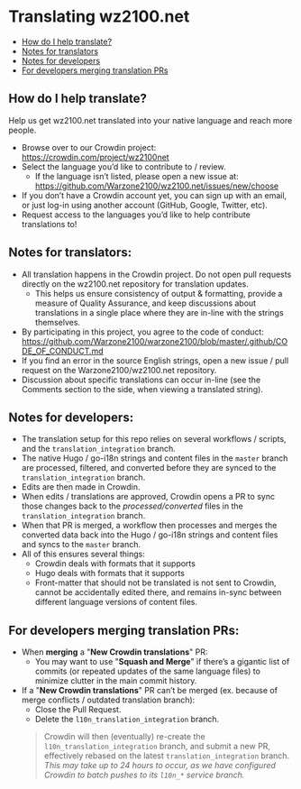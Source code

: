 # Translating wz2100.net

- [How do I help translate?](#how-do-i-help-translate)
- [Notes for translators](#notes-for-translators)
- [Notes for developers](#notes-for-developers)
- [For developers merging translation PRs](#for-developers-merging-translation-prs)

## How do I help translate?
Help us get wz2100.net translated into your native language and reach more people.
- Browse over to our Crowdin project: https://crowdin.com/project/wz2100net
- Select the language you’d like to contribute to / review.
   - If the language isn’t listed, please open a new issue at: https://github.com/Warzone2100/wz2100.net/issues/new/choose
- If you don’t have a Crowdin account yet, you can sign up with an email, or just log-in using another account (GitHub, Google, Twitter, etc).
- Request access to the languages you’d like to help contribute translations to!

## Notes for translators:
- All translation happens in the Crowdin project. Do not open pull requests directly on the wz2100.net repository for translation updates.
   - This helps us ensure consistency of output & formatting, provide a measure of Quality Assurance, and keep discussions about translations in a single place where they are in-line with the strings themselves.
- By participating in this project, you agree to the code of conduct: https://github.com/Warzone2100/warzone2100/blob/master/.github/CODE_OF_CONDUCT.md
- If you find an error in the source English strings, open a new issue / pull request on the Warzone2100/wz2100.net repository.
- Discussion about specific translations can occur in-line (see the Comments section to the side, when viewing a translated string).

## Notes for developers:
- The translation setup for this repo relies on several workflows / scripts, and the `translation_integration` branch.
- The native Hugo / go-i18n strings and content files in the `master` branch are processed, filtered, and converted before they are synced to the `translation_integration` branch.
- Edits are then made in Crowdin.
- When edits / translations are approved, Crowdin opens a PR to sync those changes back to the *processed/converted* files in the `translation_integration` branch.
- When that PR is merged, a workflow then processes and merges the converted data back into the Hugo / go-i18n strings and content files and syncs to the `master` branch.
- All of this ensures several things:
   - Crowdin deals with formats that it supports
   - Hugo deals with formats that it supports
   - Front-matter that should not be translated is not sent to Crowdin, cannot be accidentally edited there, and remains in-sync between different language versions of content files.

## For developers merging translation PRs:
- When **merging** a "**New Crowdin translations**" PR:
   - You may want to use "**Squash and Merge**" if there’s a gigantic list of commits (or repeated updates of the same language files) to minimize clutter in the main commit history.
- If a "**New Crowdin translations**" PR can’t be merged (ex. because of merge conflicts / outdated translation branch):
   - Close the Pull Request.
   - Delete the `l10n_translation_integration` branch.
   > Crowdin will then (eventually) re-create the `l10n_translation_integration` branch, and submit a new PR, effectively rebased on the latest `translation_integration` branch. _This may take up to 24 hours to occur, as we have configured Crowdin to batch pushes to its `l10n_*` service branch._
